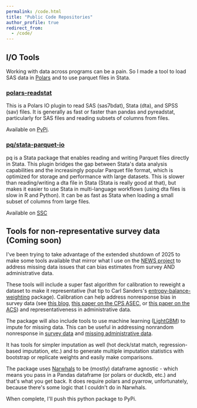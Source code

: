 ```yaml
---
permalink: /code.html
title: "Public Code Repositories"
author_profile: true
redirect_from: 
  - /code/
---
```



I/O Tools
----------

Working with data across programs can be a pain.  So I made a tool to load SAS data in  [Polars](https://pola.rs/) and to use parquet files in Stata.

### [polars-readstat](https://github.com/jrothbaum/polars_readstat)

This is a Polars IO plugin to read SAS (sas7bdat), Stata (dta), and SPSS (sav) files.
It is generally as fast or faster than pandas and pyreadstat, particularly for SAS files and reading subsets of columns from files.

Available on [PyPi](https://pypi.org/search/?q=polars-readstat).


### [pq/stata-parquet-io](https://github.com/jrothbaum/stata_parquet_io/)

pq is a Stata package that enables reading and writing Parquet files directly in Stata. This plugin bridges the gap between Stata's data analysis capabilities and the increasingly popular Parquet file format, which is optimized for storage and performance with large datasets.  This is slower than reading/writing a dta file in Stata (Stata is really good at that), but makes it easier to use Stata in multi-language workflows (using dta files is slow in R and Python).  It can be as fast as Stata when loading a small subset of columns from large files.

Available on [SSC](https://ideas.repec.org/c/boc/bocode/s459458.html)

Tools for non-representative survey data (Coming soon)
----------------------------------
I've been trying to take advantage of the extended shutdown of 2025 to make some tools available that mirror what I use on the [NEWS project](/news.html) to address missing data issues that can bias estimates from survey AND administrative data.

These tools will include a super fast algorithm for calibration to reweight a dataset to make it representative (hat tip to Carl Sanders's [entropy-balance-weighting](https://github.com/uscensusbureau/entropy-balance-weighting) package).  Calibration can help address nonresponse bias in survey data (see [this blog](https://www.census.gov/newsroom/blogs/research-matters/2025/09/administrative-data-nonresponse-bias-cps-asec.html), [this paper on the CPS ASEC](https://www.census.gov/library/working-papers/2020/demo/SEHSD-WP2020-10.html), or [this paper on the ACS](https://www.census.gov/content/dam/Census/library/working-papers/2021/acs/2021_Rothbaum_01.pdf)) and representativeness in administrative data.

The package will also include tools to use machine learning ([LightGBM](https://lightgbm.readthedocs.io/en/stable/)) to impute for missing data.  This can be useful in addressing nonrandom nonresponse in [survey data](https://academic.oup.com/jssam/article-abstract/10/1/81/5943180) and [missing administrative data](https://www.aeaweb.org/articles?id=10.1257/pandp.20221040).

It has tools for simpler imputation as well (hot deck/stat match, regression-based imputation, etc.) and to generate multiple imputation statistics with bootstrap or replicate weights and easily make comparisons.

The package uses [Narwhals](https://narwhals-dev.github.io/narwhals/) to be (mostly) dataframe agnostic - which means you pass in a Pandas dataframe (or polars or duckdb, etc.) and that's what you get back.  It does require polars and pyarrow, unfortunately, because there's some logic that I couldn't do in Narwhals.

When complete, I'll push this python package to PyPi.